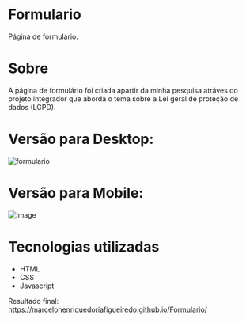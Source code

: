 # Formulario
 Página de formulário.
 
 # Sobre
 A página de formulário foi criada apartir da minha pesquisa atráves do projeto integrador que aborda o tema sobre a Lei geral de proteção de dados (LGPD). 

# Versão para Desktop:
![formulario](https://user-images.githubusercontent.com/68343463/156758270-9d0493c1-48ab-4746-9305-f2838bf2ee40.png)

# Versão para Mobile:
![image](https://user-images.githubusercontent.com/68343463/156759109-96f1c53e-96a3-4109-b82f-b99d7c70e1d4.png)

# Tecnologias utilizadas
* HTML
* CSS
* Javascript

Resultado final: https://marcelohenriquedoriafigueiredo.github.io/Formulario/

